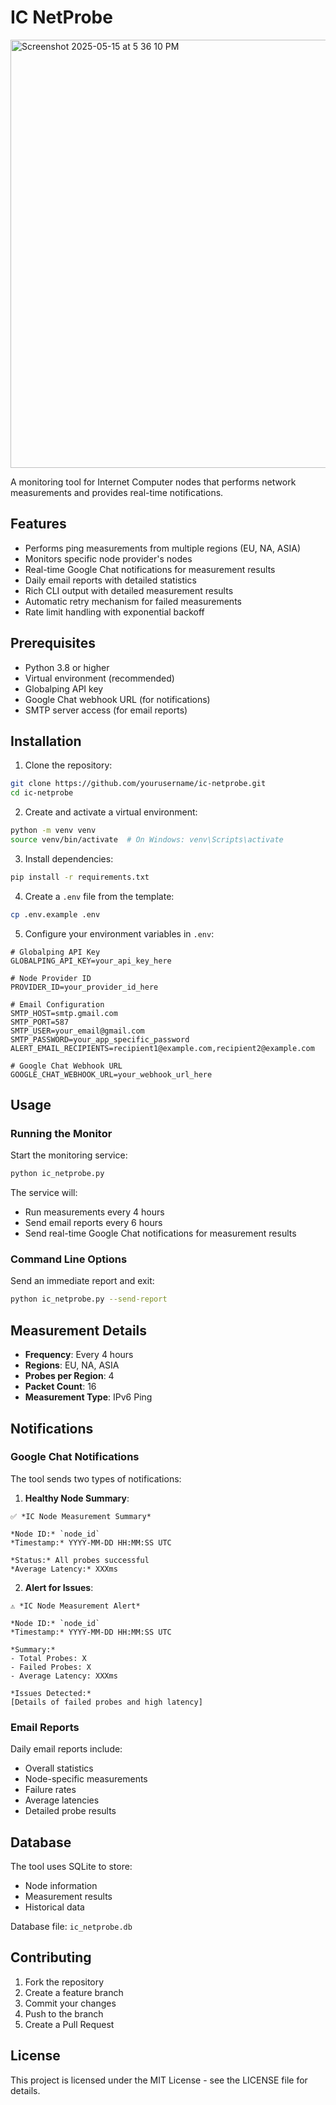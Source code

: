 # IC NetProbe
<img width="685" alt="Screenshot 2025-05-15 at 5 36 10 PM" src="https://github.com/user-attachments/assets/ad7a368a-2d3c-4237-aaae-1587d973fd36" />

A monitoring tool for Internet Computer nodes that performs network measurements and provides real-time notifications.

## Features

- Performs ping measurements from multiple regions (EU, NA, ASIA)
- Monitors specific node provider's nodes
- Real-time Google Chat notifications for measurement results
- Daily email reports with detailed statistics
- Rich CLI output with detailed measurement results
- Automatic retry mechanism for failed measurements
- Rate limit handling with exponential backoff

## Prerequisites

- Python 3.8 or higher
- Virtual environment (recommended)
- Globalping API key
- Google Chat webhook URL (for notifications)
- SMTP server access (for email reports)

## Installation

1. Clone the repository:
```bash
git clone https://github.com/yourusername/ic-netprobe.git
cd ic-netprobe
```

2. Create and activate a virtual environment:
```bash
python -m venv venv
source venv/bin/activate  # On Windows: venv\Scripts\activate
```

3. Install dependencies:
```bash
pip install -r requirements.txt
```

4. Create a `.env` file from the template:
```bash
cp .env.example .env
```

5. Configure your environment variables in `.env`:
```env
# Globalping API Key
GLOBALPING_API_KEY=your_api_key_here

# Node Provider ID
PROVIDER_ID=your_provider_id_here

# Email Configuration
SMTP_HOST=smtp.gmail.com
SMTP_PORT=587
SMTP_USER=your_email@gmail.com
SMTP_PASSWORD=your_app_specific_password
ALERT_EMAIL_RECIPIENTS=recipient1@example.com,recipient2@example.com

# Google Chat Webhook URL
GOOGLE_CHAT_WEBHOOK_URL=your_webhook_url_here
```

## Usage

### Running the Monitor

Start the monitoring service:
```bash
python ic_netprobe.py
```

The service will:
- Run measurements every 4 hours
- Send email reports every 6 hours
- Send real-time Google Chat notifications for measurement results

### Command Line Options

Send an immediate report and exit:
```bash
python ic_netprobe.py --send-report
```

## Measurement Details

- **Frequency**: Every 4 hours
- **Regions**: EU, NA, ASIA
- **Probes per Region**: 4
- **Packet Count**: 16
- **Measurement Type**: IPv6 Ping

## Notifications

### Google Chat Notifications

The tool sends two types of notifications:

1. **Healthy Node Summary**:
```
✅ *IC Node Measurement Summary*

*Node ID:* `node_id`
*Timestamp:* YYYY-MM-DD HH:MM:SS UTC

*Status:* All probes successful
*Average Latency:* XXXms
```

2. **Alert for Issues**:
```
⚠️ *IC Node Measurement Alert*

*Node ID:* `node_id`
*Timestamp:* YYYY-MM-DD HH:MM:SS UTC

*Summary:*
- Total Probes: X
- Failed Probes: X
- Average Latency: XXXms

*Issues Detected:*
[Details of failed probes and high latency]
```

### Email Reports

Daily email reports include:
- Overall statistics
- Node-specific measurements
- Failure rates
- Average latencies
- Detailed probe results

## Database

The tool uses SQLite to store:
- Node information
- Measurement results
- Historical data

Database file: `ic_netprobe.db`

## Contributing

1. Fork the repository
2. Create a feature branch
3. Commit your changes
4. Push to the branch
5. Create a Pull Request

## License

This project is licensed under the MIT License - see the LICENSE file for details. 
